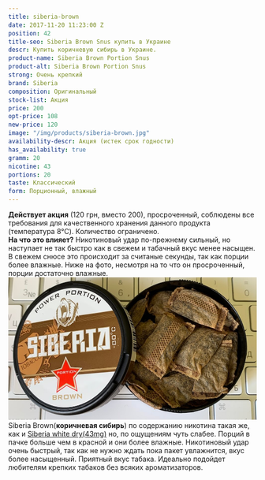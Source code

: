 ```yaml
---
title: siberia-brown
date: 2017-11-20 11:23:00 Z
position: 42
title-seo: Siberia Brown Snus купить в Украине
descr: Купить коричневую сибирь в Украине.
product-name: Siberia Brown Portion Snus
product-alt: Siberia Brown Portion Snus
strong: Очень крепкий
brand: Siberia
composition: Оригинальный
stock-list: Акция
price: 200
opt-price: 108
new-price: 120
image: "/img/products/siberia-brown.jpg"
availability-descr: Акция (истек срок годности)
has_availability: true
gramm: 20
nicotine: 43
portions: 20
taste: Классический
form: Порционный, влажный
---
```


**Действует акция** (120 грн, вместо 200), просроченный, соблюдены все требования для качественного хранения данного продукта (температура 8℃). Количество ограничено.<br>
**На что это влияет?** Никотиновый удар по-прежнему сильный, но наступает не так быстро как в свежем и табачный вкус менее насыщен.  В свежем снюсе это происходит за считаные секунды, так как порции более влажные. Ниже на фото, несмотря на то что он просроченный, порции достаточно влажные.<br>
<img class="img-fluid" src="/img/products/siberia-brown/siberia-brown-open.jpg" alt="Siberia Brown Open"><br>
Siberia Brown(**коричневая сибирь**) по содержанию никотина такая же, как и [Siberia white dry(43mg)](/siberia-white) но, по ощущениям чуть слабее. Порций в пачке больше чем в красной и они более влажные. Никотиновый удар очень быстрый, так как не нужно ждать пока пакет увлажнится, вкус более насыщенный.
Приятный вкус табака.
Идеально подойдет любителям крепких табаков без всяких ароматизаторов.